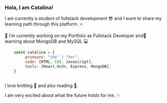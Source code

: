 <!--
**CatalinaFonsecaSilva/CatalinaFonsecaSilva** is a ✨ _special_ ✨ repository because its `README.md` (this file) appears on your GitHub profile.-->

### Hola, I am Catalina!

I am currently a student of fullstack development 😎 and I want to share my learning path through this platform. ⭐


 🔭 I’m currently working on my Portfolio as Fullstack Developer and🌱 learning about MongoDB and MySQL 💻

```js	
	const catalina = {  
	     pronouns: "she" | "her",
	     code: [HTML, CSS, Javascript],
 	     tools: [React,Node, Express, MongoDB],
	}
	
```
	

I love knitting 🧶 and also reading 👀.

I am very excited about what the future holds for me. ✨
